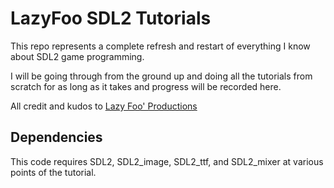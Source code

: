 # LazyFoo SDL2 Tutorials

This repo represents a complete refresh and restart of everything I know about SDL2 game programming. 

I will be going through from the ground up and doing all the tutorials from scratch for as long as it takes and progress will be recorded here. 

All credit and kudos to [Lazy Foo' Productions](https://www.lazyfoo.net)

## Dependencies

This code requires SDL2, SDL2_image, SDL2_ttf, and SDL2_mixer at various points of the tutorial. 